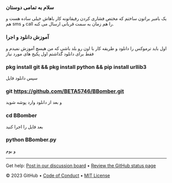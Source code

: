 <header>

<!--
  <<< Author notes: Course header >>>
  Include a 1280×640 image, course title in sentence case, and a concise description in emphasis.
  In your repository settings: enable template repository, add your 1280×640 social image, auto delete head branches.
  Add your open source license, GitHub uses MIT license.
-->
</header>

<!--
  <<< Author notes: Course start >>>
  Include start button, a note about Actions minutes,
  and tell the learner why they should take the course.
-->

### سلام به تمامی دوستان
یک بامبر براتون ساختم که مختص فشاری کردن رفیقاتونه
کار باهاش خیلی ساده هست و هم sms و call را هم زمان
به سمت قربانی ارسال می کنه.

### آموزش دانلود و اجرا
اول باید ترموکس را دانلود و طریقه کار با اون رو بلد باشی که من هیسچ آموزش نمیدم و فقط برای دانلود گذاشتم
اول پکیج های مورد نیاز
### pkg install git && pkg install python && pip install urllib3
سپس دانلود فایل
### git https://github.com/BETA5746/BBomber.git
و بعد از دانلود وارد پوشه شوید
### cd BBomber
بعد فایل را اجرا کنید
### python BBomber.py
و بوم


<!-- For start course, run in JavaScript:
'https://github.com/new?' + new URLSearchParams({
  template_owner: 'skills',
  template_name: 'github-pages',
  owner: '@me',
  name: 'skills-github-pages',
  description: 'My clone repository',
  visibility: 'public',
}).toString()
-->
<footer>

<!--
  <<< Author notes: Footer >>>
  Add a link to get support, GitHub status page, code of conduct, license link.
-->

---

Get help: [Post in our discussion board](https://github.com/orgs/skills/discussions/categories/github-pages) &bull; [Review the GitHub status page](https://www.githubstatus.com/)

&copy; 2023 GitHub &bull; [Code of Conduct](https://www.contributor-covenant.org/version/2/1/code_of_conduct/code_of_conduct.md) &bull; [MIT License](https://gh.io/mit)

</footer>
